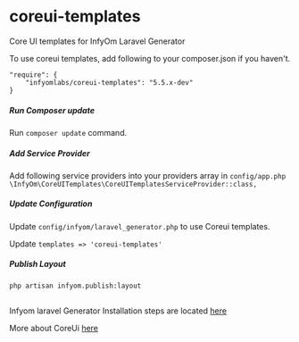 # coreui-templates
Core UI templates for InfyOm Laravel Generator

To use coreui templates, add following to your composer.json if you haven't.

```
"require": {
    "infyomlabs/coreui-templates": "5.5.x-dev"
}
```

##### Run Composer update
Run `composer update` command.

##### Add Service Provider
Add following service providers into your providers array in `config/app.php`
`\InfyOm\CoreUITemplates\CoreUITemplatesServiceProvider::class,`

##### Update Configuration
Update `config/infyom/laravel_generator.php` to use Coreui templates.

Update `templates => 'coreui-templates'`

##### Publish Layout
`php artisan infyom.publish:layout`

##

Infyom laravel Generator Installation steps are located [here](http://labs.infyom.com/laravelgenerator/docs/master/installation)

More about CoreUi [here](https://coreui.io/docs/getting-started/introduction)